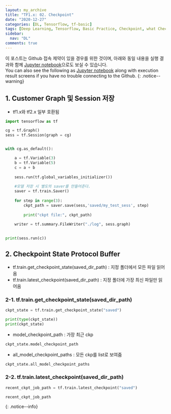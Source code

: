 ```yaml
---
layout: my_archive
title: "TF1.x: 02. Checkpoint"
date: "2020-12-27"
categories: [DL, Tensorflow, tf-basic]
tags: [Deep Learning, Tensorflow, Basic Practice, Checkpoint, what Checkpoint is in tensorflow 1.x]
sidebar:
  nav: "DL"
comments: true
---
```


이 포스트는 Github 접속 제약이 있을 경우를 위한 것이며, 아래와 동일 내용을 실행 결과와 함께 [Jupyter notebook](https://github.com/bestofbad/TF-Study/blob/main/TF1.x_Review02_Checkpoint.ipynb)으로도 보실 수 있습니다.  
You can also see the following as [Jupyter notebook](https://github.com/bestofbad/TF-Study/blob/main/TF1.x_Review02_Checkpoint.ipynb) along with execution result screens if you have no trouble connecting to the Github.
{: .notice--warning}

## 1. Customer Graph 및 Session 저장

- tf1.x와 tf2.x 일부 호환됨

```python
import tensorflow as tf

cg = tf.Graph()
sess = tf.Session(graph = cg)


with cg.as_default():

    a = tf.Variable(3)
    b = tf.Variable(5)
    c = a + b
    
    sess.run(tf.global_variables_initializer())
    
    #모델 저장 시 별도의 saver를 만들어준다.
    saver = tf.train.Saver()
    
    for step in range(3):
        ckpt_path = saver.save(sess,'saved/my_test_sess', step)
        
        print("ckpt file:", ckpt_path)
    
    writer = tf.summary.FileWriter("./log", sess.graph)

    
print(sess.run(c))
```

## 2. Checkpoint State Protocol Buffer

- tf.train.get_checkpoint_state(saved_dir_path) : 지정 폴더에서 모든 파일 읽어옴
- tf.train.latest_checkpoint(saved_dir_path) : 지정 폴더에 가장 최신 파일만 읽어옴

### 2-1. tf.train.get_checkpoint_state(saved_dir_path)
```python
ckpt_state = tf.train.get_checkpoint_state("saved")

print(type(ckpt_state))
print(ckpt_state)
```

- model_checkpoint_path : 가장 최근 ckp
```python
ckpt_state.model_checkpoint_path
```

- all_model_checkpoint_paths : 모든 ckp를 list로 보여줌
```python
ckpt_state.all_model_checkpoint_paths
```

### 2-2. tf.train.latest_checkpoint(saved_dir_path)

```python
recent_ckpt_job_path = tf.train.latest_checkpoint("saved")

recent_ckpt_job_path
```

{: .notice--info}